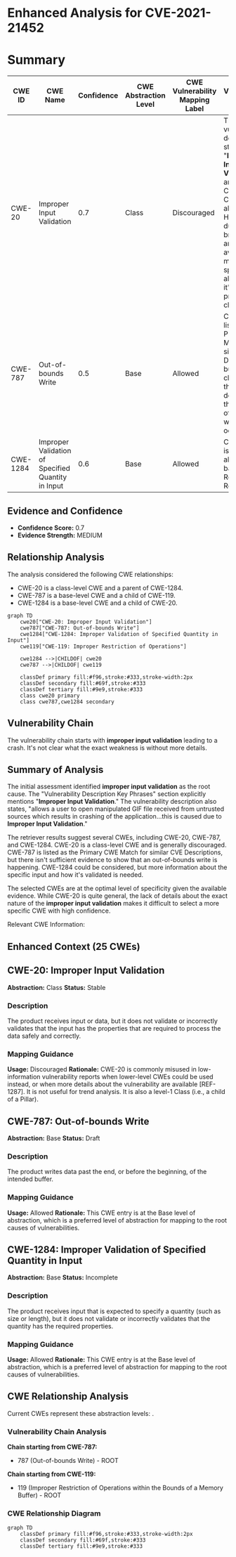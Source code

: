 # Enhanced Analysis for CVE-2021-21452

# Summary
| CWE ID | CWE Name | Confidence | CWE Abstraction Level | CWE Vulnerability Mapping Label | CWE-Vulnerability Mapping Notes |
|---|---|---|---|---|---|
| CWE-20 | Improper Input Validation | 0.7 | Class | Discouraged | The vulnerability description states "**Improper Input Validation**," and this CWE is a Class-level abstraction. However, due to its broad nature and the availability of more specific alternatives, it's not the primary choice. |
| CWE-787 | Out-of-bounds Write | 0.5 | Base | Allowed | CWE-787 is listed as the Primary CWE Match for similar CVE Descriptions, but it's not clear from the description that an out-of-bounds write is occurring. |
| CWE-1284 | Improper Validation of Specified Quantity in Input | 0.6 | Base | Allowed | CWE-1284 is a possible alternative based on the Retriever Results. |

## Evidence and Confidence

*   **Confidence Score:** 0.7
*   **Evidence Strength:** MEDIUM

## Relationship Analysis
The analysis considered the following CWE relationships:
  - CWE-20 is a class-level CWE and a parent of CWE-1284.
  - CWE-787 is a base-level CWE and a child of CWE-119.
  - CWE-1284 is a base-level CWE and a child of CWE-20.

```mermaid
graph TD
    cwe20["CWE-20: Improper Input Validation"]
    cwe787["CWE-787: Out-of-bounds Write"]
    cwe1284["CWE-1284: Improper Validation of Specified Quantity in Input"]
    cwe119["CWE-119: Improper Restriction of Operations"]

    cwe1284 -->|CHILDOF| cwe20
    cwe787 -->|CHILDOF| cwe119

    classDef primary fill:#f96,stroke:#333,stroke-width:2px
    classDef secondary fill:#69f,stroke:#333
    classDef tertiary fill:#9e9,stroke:#333
    class cwe20 primary
    class cwe787,cwe1284 secondary
```

## Vulnerability Chain
The vulnerability chain starts with **improper input validation** leading to a crash. It's not clear what the exact weakness is without more details.

## Summary of Analysis
The initial assessment identified **improper input validation** as the root cause. The "Vulnerability Description Key Phrases" section explicitly mentions "**Improper Input Validation**." The vulnerability description also states, "allows a user to open manipulated GIF file received from untrusted sources which results in crashing of the application...this is caused due to **Improper Input Validation**."

The retriever results suggest several CWEs, including CWE-20, CWE-787, and CWE-1284. CWE-20 is a class-level CWE and is generally discouraged. CWE-787 is listed as the Primary CWE Match for similar CVE Descriptions, but there isn't sufficient evidence to show that an out-of-bounds write is happening. CWE-1284 could be considered, but more information about the specific input and how it's validated is needed.

The selected CWEs are at the optimal level of specificity given the available evidence. While CWE-20 is quite general, the lack of details about the exact nature of the **improper input validation** makes it difficult to select a more specific CWE with high confidence.

Relevant CWE Information:

## Enhanced Context (25 CWEs)

## CWE-20: Improper Input Validation
**Abstraction:** Class
**Status:** Stable

### Description
The product receives input or data, but it does
        not validate or incorrectly validates that the input has the
        properties that are required to process the data safely and
        correctly.

### Mapping Guidance
**Usage:** Discouraged
**Rationale:** CWE-20 is commonly misused in low-information vulnerability reports when lower-level CWEs could be used instead, or when more details about the vulnerability are available [REF-1287]. It is not useful for trend analysis. It is also a level-1 Class (i.e., a child of a Pillar).

## CWE-787: Out-of-bounds Write
**Abstraction:** Base
**Status:** Draft

### Description
The product writes data past the end, or before the beginning, of the intended buffer.

### Mapping Guidance
**Usage:** Allowed
**Rationale:** This CWE entry is at the Base level of abstraction, which is a preferred level of abstraction for mapping to the root causes of vulnerabilities.

## CWE-1284: Improper Validation of Specified Quantity in Input
**Abstraction:** Base
**Status:** Incomplete

### Description
The product receives input that is expected to specify a quantity (such as size or length), but it does not validate or incorrectly validates that the quantity has the required properties.

### Mapping Guidance
**Usage:** Allowed
**Rationale:** This CWE entry is at the Base level of abstraction, which is a preferred level of abstraction for mapping to the root causes of vulnerabilities.


## CWE Relationship Analysis

Current CWEs represent these abstraction levels: .


### Vulnerability Chain Analysis

**Chain starting from CWE-787:**
- 787 (Out-of-bounds Write) - ROOT


**Chain starting from CWE-119:**
- 119 (Improper Restriction of Operations within the Bounds of a Memory Buffer) - ROOT



### CWE Relationship Diagram

```mermaid
graph TD
    classDef primary fill:#f96,stroke:#333,stroke-width:2px
    classDef secondary fill:#69f,stroke:#333
    classDef tertiary fill:#9e9,stroke:#333
```